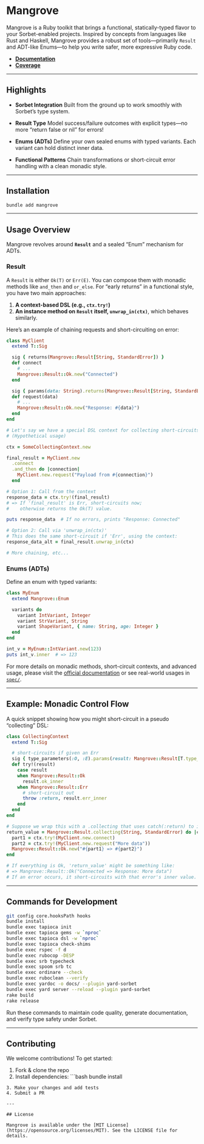 # Mangrove

Mangrove is a Ruby toolkit that brings a functional, statically-typed flavor to your Sorbet-enabled projects. Inspired by concepts from languages like Rust and Haskell, Mangrove provides a robust set of tools—primarily `Result` and ADT-like Enums—to help you write safer, more expressive Ruby code.

- **[Documentation](https://kazzix14.github.io/mangrove/docs/)**
- **[Coverage](https://kazzix14.github.io/mangrove/coverage/index.html#_AllFiles)**

---

## Highlights

- **Sorbet Integration**
  Built from the ground up to work smoothly with Sorbet’s type system.

- **Result Type**
  Model success/failure outcomes with explicit types—no more “return false or nil” for errors!

- **Enums (ADTs)**
  Define your own sealed enums with typed variants. Each variant can hold distinct inner data.

- **Functional Patterns**
  Chain transformations or short-circuit error handling with a clean monadic style.

---

## Installation

```bash
bundle add mangrove
```

---

## Usage Overview

Mangrove revolves around **`Result`** and a sealed “Enum” mechanism for ADTs.

### Result

A `Result` is either `Ok(T)` or `Err(E)`. You can compose them with monadic methods like `and_then` and `or_else`.
For “early returns” in a functional style, you have two main approaches:

1. **A context-based DSL (e.g., `ctx.try!`)**
2. **An instance method on `Result` itself, `unwrap_in(ctx)`**, which behaves similarly.

Here’s an example of chaining requests and short-circuiting on error:

```ruby
class MyClient
  extend T::Sig

  sig { returns(Mangrove::Result[String, StandardError]) }
  def connect
    # ...
    Mangrove::Result::Ok.new("Connected")
  end

  sig { params(data: String).returns(Mangrove::Result[String, StandardError]) }
  def request(data)
    # ...
    Mangrove::Result::Ok.new("Response: #{data}")
  end
end

# Let's say we have a special DSL context for collecting short-circuits:
# (Hypothetical usage)

ctx = SomeCollectingContext.new

final_result = MyClient.new
  .connect
  .and_then do |connection|
    MyClient.new.request("Payload from #{connection}")
  end

# Option 1: Call from the context
response_data = ctx.try!(final_result)
# => If 'final_result' is Err, short-circuits now;
#    otherwise returns the Ok(T) value.

puts response_data  # If no errors, prints "Response: Connected"

# Option 2: Call via 'unwrap_in(ctx)'
# This does the same short-circuit if 'Err', using the context:
response_data_alt = final_result.unwrap_in(ctx)

# More chaining, etc...
```

### Enums (ADTs)

Define an enum with typed variants:

```ruby
class MyEnum
  extend Mangrove::Enum

  variants do
    variant IntVariant, Integer
    variant StrVariant, String
    variant ShapeVariant, { name: String, age: Integer }
  end
end

int_v = MyEnum::IntVariant.new(123)
puts int_v.inner  # => 123
```

For more details on monadic methods, short-circuit contexts, and advanced usage, please visit the [official documentation](https://kazzix14.github.io/mangrove/docs/) or see real-world usages in [`spec/`](https://github.com/kazzix14/mangrove/tree/main/spec).

---

## Example: Monadic Control Flow

A quick snippet showing how you might short-circuit in a pseudo “collecting” DSL:

```ruby
class CollectingContext
  extend T::Sig

  # short-circuits if given an Err
  sig { type_parameters(:O, :E).params(result: Mangrove::Result[T.type_parameter(:O), T.type_parameter(:E)]).returns(T.type_parameter(:O)) }
  def try!(result)
    case result
    when Mangrove::Result::Ok
      result.ok_inner
    when Mangrove::Result::Err
      # short-circuit out
      throw :return, result.err_inner
    end
  end
end

# Suppose we wrap this with a .collecting that uses catch(:return) to intercept the short-circuit.
return_value = Mangrove::Result.collecting(String, StandardError) do |ctx|
  part1 = ctx.try!(MyClient.new.connect)
  part2 = ctx.try!(MyClient.new.request("More data"))
  Mangrove::Result::Ok.new("#{part1} => #{part2}")
end

# If everything is Ok, 'return_value' might be something like:
# => Mangrove::Result::Ok("Connected => Response: More data")
# If an error occurs, it short-circuits with that error's inner value.
```

---

## Commands for Development

```bash
git config core.hooksPath hooks
bundle install
bundle exec tapioca init
bundle exec tapioca gems -w `nproc`
bundle exec tapioca dsl -w `nproc`
bundle exec tapioca check-shims
bundle exec rspec -f d
bundle exec rubocop -DESP
bundle exec srb typecheck
bundle exec spoom srb tc
bundle exec ordinare --check
bundle exec ruboclean --verify
bundle exec yardoc -o docs/ --plugin yard-sorbet
bundle exec yard server --reload --plugin yard-sorbet
rake build
rake release
```

Run these commands to maintain code quality, generate documentation, and verify type safety under Sorbet.

---

## Contributing

We welcome contributions! To get started:

1. Fork & clone the repo
2. Install dependencies: ```bash
bundle install
```
3. Make your changes and add tests
4. Submit a PR

---

## License

Mangrove is available under the [MIT License](https://opensource.org/licenses/MIT). See the LICENSE file for details.
